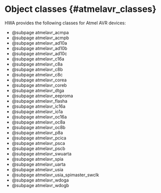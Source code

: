 
Object classes {#atmelavr_classes}
==============

HWA provides the following classes for Atmel AVR devices:

* @subpage atmelavr_acmpa
* @subpage atmelavr_acmpb
* @subpage atmelavr_ad10a
* @subpage atmelavr_ad10b
* @subpage atmelavr_ad10c
* @subpage atmelavr_c16a
* @subpage atmelavr_c8a
* @subpage atmelavr_c8b
* @subpage atmelavr_c8c
* @subpage atmelavr_corea
* @subpage atmelavr_coreb
* @subpage atmelavr_dtga
* @subpage atmelavr_eeproma
* @subpage atmelavr_flasha
* @subpage atmelavr_ic16a
* @subpage atmelavr_io1a
* @subpage atmelavr_oc16a
* @subpage atmelavr_oc8a
* @subpage atmelavr_oc8b
* @subpage atmelavr_p8a
* @subpage atmelavr_pcica
* @subpage atmelavr_psca
* @subpage atmelavr_pscb
* @subpage atmelavr_swuarta
* @subpage atmelavr_spia
* @subpage atmelavr_uarta
* @subpage atmelavr_usia
* @subpage atmelavr_usia_spimaster_swclk
* @subpage atmelavr_wdoga
* @subpage atmelavr_wdogb
